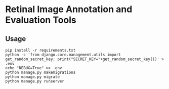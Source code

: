 # Retinal Image Annotation and Evaluation Tools

## Usage

```shell
pip install -r requirements.txt
python -c 'from django.core.management.utils import get_random_secret_key; print("SECRET_KEY="+get_random_secret_key())' > .env
echo "DEBUG=True" >> .env
python manage.py makemigrations
python manage.py migrate
python manage.py runserver
```
